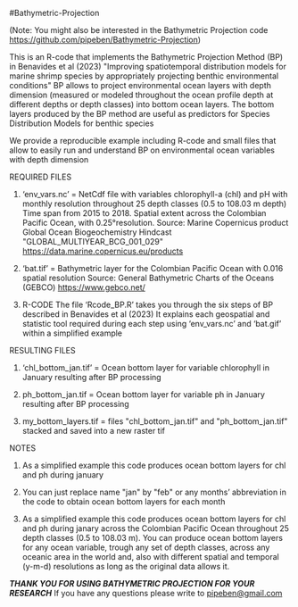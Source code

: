 #Bathymetric-Projection

(Note: You might also be interested in the Bathymetric Projection code https://github.com/pipeben/Bathymetric-Projection)

This is an R-code that implements the Bathymetric Projection Method (BP) in Benavides et al (2023)
"Improving spatiotemporal distribution models for marine shrimp species by appropriately projecting benthic environmental conditions"
BP allows to project environmental ocean layers with depth dimension (measured or modeled throughout the ocean profile depth at different
depths or depth classes) into bottom ocean layers. The bottom layers produced by the BP method are useful as predictors for Species Distribution Models 
for benthic species

We provide a reproducible example including R-code and small files that allow to easily run and understand BP on environmental
ocean variables with depth dimension

REQUIRED FILES
1. ‘env_vars.nc’ = NetCdf file with variables chlorophyll-a (chl) and pH with monthly resolution throughout 25 depth classes (0.5 to 108.03 m depth)
    Time span from 2015 to 2018. Spatial extent across the Colombian Pacific Ocean, with 0.25°resolution.
    Source: Marine Copernicus product Global Ocean Biogeochemistry Hindcast "GLOBAL_MULTIYEAR_BCG_001_029" 
    https://data.marine.copernicus.eu/products 
    
2. ‘bat.tif’ = Bathymetric layer for the Colombian Pacific Ocean with 0.016 spatial resolution
    Source: General Bathymetric Charts of the Oceans (GEBCO)
    https://www.gebco.net/ 
    
3. R-CODE
    The file ‘Rcode_BP.R’ takes you through the six steps of BP described in Benavides et al (2023) 
    It explains each geospatial and statistic tool required during each step using ‘env_vars.nc’ and ‘bat.gif’ within a simplified example


RESULTING FILES
1. ‘chl_bottom_jan.tif’ = Ocean bottom layer for variable chlorophyll in January resulting after BP processing

2. ph_bottom_jan.tif = Ocean bottom layer for variable ph in January resulting after BP processing

3. my_bottom_layers.tif = files "chl_bottom_jan.tif" and "ph_bottom_jan.tif" stacked and saved into a new raster tif


NOTES
1. As a simplified example this code produces ocean bottom layers for chl and ph during january

2. You can just replace name "jan" by "feb" or any months’ abbreviation in the code to obtain ocean bottom layers for each month

3. As a simplified example this code produces ocean bottom layers for chl and ph during janary across the Colombian Pacific Ocean throughout 25 depth classes (0.5 to 108.03 m). You can produce ocean bottom layers for any ocean variable, trough any set of depth classes, across any oceanic area in the world and, also with different spatial and temporal (y-m-d) resolutions as long as the original data allows it.

***THANK YOU FOR USING BATHYMETRIC PROJECTION FOR YOUR RESEARCH***
If you have any questions please write to pipeben@gmail.com 
